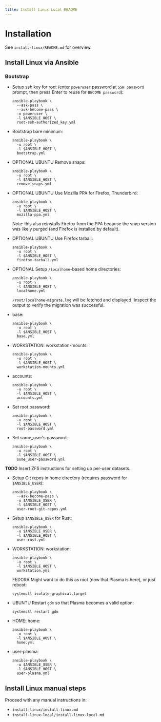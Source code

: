 ```yaml
---
title: Install Linux Local README
---
```


# Installation

See `install-linux/README.md` for overview.

## Install Linux via Ansible

### Bootstrap

- Setup ssh key for root (enter `poweruser` password at `SSH password` prompt,
  then press Enter to reuse for `BECOME password`):

      ansible-playbook \
        --ask-pass \
        --ask-become-pass \
        -u poweruser \
        -l $ANSIBLE_HOST \
        root-ssh-authorized_key.yml

- Bootstrap bare minimum:

      ansible-playbook \
        -u root \
        -l $ANSIBLE_HOST \
        bootstrap.yml

- OPTIONAL UBUNTU Remove snaps:

      ansible-playbook \
        -u root \
        -l $ANSIBLE_HOST \
        remove-snaps.yml

- OPTIONAL UBUNTU Use Mozilla PPA for Firefox, Thunderbird:

      ansible-playbook \
        -u root \
        -l $ANSIBLE_HOST \
        mozilla-ppa.yml

  Note: this also reinstalls Firefox from the PPA because the snap version was
  likely purged (and Firefox is installed by default).

- OPTIONAL UBUNTU Use Firefox tarball:

      ansible-playbook \
        -u root \
        -l $ANSIBLE_HOST \
        firefox-tarball.yml

- OPTIONAL Setup `/localhome`-based home directories:

      ansible-playbook \
        -u root \
        -l $ANSIBLE_HOST \
        localhome.yml

  `/root/localhome-migrate.log` will be fetched and displayed.  Inspect the
  output to verify the migration was successful.

- base:

      ansible-playbook \
        -u root \
        -l $ANSIBLE_HOST \
        base.yml

- WORKSTATION: workstation-mounts:

      ansible-playbook \
        -u root \
        -l $ANSIBLE_HOST \
        workstation-mounts.yml

- accounts:

      ansible-playbook \
        -u root \
        -l $ANSIBLE_HOST \
        accounts.yml

- Set root password:

      ansible-playbook \
        -u root \
        -l $ANSIBLE_HOST \
        root-password.yml

- Set some_user's password:

      ansible-playbook \
        -u root \
        -l $ANSIBLE_HOST \
        some_user-password.yml

**TODO** Insert ZFS instructions for setting up per-user datasets.

- Setup Git repos in home directory (requires password for `$ANSIBLE_USER`):

      ansible-playbook \
        --ask-become-pass \
        -u $ANSIBLE_USER \
        -l $ANSIBLE_HOST \
        user-root-git-repos.yml

- Setup `$ANSIBLE_USER` for Rust:

      ansible-playbook \
        -u $ANSIBLE_USER \
        -l $ANSIBLE_HOST \
        user-rust.yml

- WORKSTATION: workstation:

      ansible-playbook \
        -u root \
        -l $ANSIBLE_HOST \
        workstation.yml

  FEDORA Might want to do this as root (now that Plasma is here), or
  just reboot:

      systemctl isolate graphical.target

- UBUNTU Restart `gdm` so that Plasma becomes a valid option:

      systemctl restart gdm

- HOME: home:

      ansible-playbook \
        -u root \
        -l $ANSIBLE_HOST \
        home.yml

- user-plasma:

      ansible-playbook \
        -u $ANSIBLE_USER \
        -l $ANSIBLE_HOST \
        user-plasma.yml

## Install Linux manual steps

Proceed with any manual instructions in:

- `install-linux/install-linux.md`
- `install-linux-local/install-linux-local.md`
